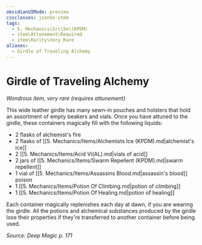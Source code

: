 ```yaml
---
obsidianUIMode: preview
cssclasses: json5e-item
tags:
  - 5. Mechanics\Src\5e\(KPDM)
  - item\Attunement\Required
  - item\Rarity\Very Rare
aliases:
  - Girdle of Traveling Alchemy
---
```

# Girdle of Traveling Alchemy
*Wondrous item, very rare (requires attunement)*  


This wide leather girdle has many sewn-in pouches and holsters that hold an assortment of empty beakers and vials. Once you have attuned to the girdle, these containers magically fill with the following liquids:

- 2 flasks of alchemist's fire  
- 2 flasks of [[5. Mechanics/Items/Alchemists Ice (KPDM).md\|alchemist's ice]]  
- 2 [[5. Mechanics/Items/Acid Vi(AL).md\|vials of acid]]  
- 2 jars of [[5. Mechanics/Items/Swarm Repellent (KPDM).md\|swarm repellent]]  
- 1 vial of [[5. Mechanics/Items/Assassins Blood.md\|assassin's blood]] poison  
- 1 [[5. Mechanics/Items/Potion Of Climbing.md\|potion of climbing]]  
- 1 [[5. Mechanics/Items/Potion Of Healing.md\|potion of healing]]  

Each container magically replenishes each day at dawn, if you are wearing the girdle. All the potions and alchemical substances produced by the girdle lose their properties if they're transferred to another container before being used.

*Source: Deep Magic p. 171*
